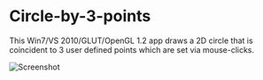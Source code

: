 Circle-by-3-points
==================

This Win7/VS 2010/GLUT/OpenGL 1.2 app draws a 2D circle that is coincident to 3 user defined points which are set via mouse-clicks.

![Screenshot](https://raw.github.com/yibbidy/Circle-by-3-points/master/README-preview1.jpg)
